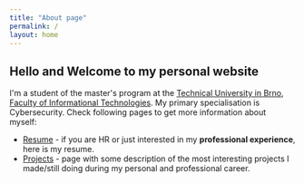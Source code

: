 ```yaml
---
title: "About page"
permalink: /
layout: home
---
```

## Hello and Welcome to my personal website

I'm a student of the master's program at the [Technical University in Brno](https://www.vut.cz/en/), [Faculty of Informational Technologies](https://www.fit.vut.cz/.en).
My primary specialisation is Cybersecurity.
Check following pages to get more information about myself:

+ [Resume](/resume) - if you are HR or just interested in my
  **professional experience**, here is my resume.
+ [Projects](/projects) - page with some description of the most interesting
  projects I made/still doing during my personal and professional career.  
